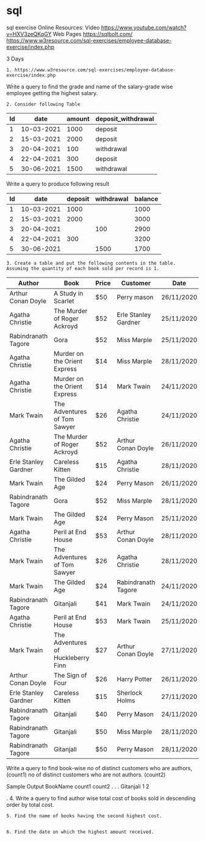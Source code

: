 # sql
sql exercise
Online Resources:
Video
https://www.youtube.com/watch?v=HXV3zeQKqGY
Web Pages
https://sqlbolt.com/
https://www.w3resource.com/sql-exercises/employee-database-exercise/index.php

3 Days
    
    1. https://www.w3resource.com/sql-exercises/employee-database-exercise/index.php
Write a query to find the grade and name of the salary-grade wise employee getting the highest salary.
    
    2. Consider following Table
|Id|date|amount|deposit_withdrawal|
|-----|----|----|---|
|1|10-03-2021|1000|deposit|
|2|15-03-2021|2000|deposit|
|3|20-04-2021|100|withdrawal|
|4|22-04-2021|300|deposit|
|5|30-06-2021|1500|withdrawal|

Write a query to produce following result

|Id|date|deposit|withdrawal|balance|
|-----|------|------|-----|------|
|1|10-03-2021|1000||1000|
|2|15-03-2021|2000||3000|
|3|20-04-2021||100|2900|
|4|22-04-2021|300||3200|
|5|30-06-2021||1500|1700|




    3. Create a table and put the following contents in the table. Assuming the quantity of each book sold per record is 1.

|Author|Book|Price|Customer|Date|
|------|----|-----|--------|----|
|Arthur Conan Doyle|A Study in Scarlet|$50|Perry mason|26/11/2020|
|Agatha Christie|The Murder of Roger Ackroyd|$52|Erle Stanley Gardner|25/11/2020|
|Rabindranath Tagore|Gora|$52|Miss Marple|25/11/2020|
|Agatha Christie|Murder on the Orient Express|$14|Miss Marple|28/11/2020|
|Agatha Christie|Murder on the Orient Express|$14|Mark Twain|24/11/2020|
|Mark Twain|The Adventures of Tom Sawyer|$26|Agatha Christie|24/11/2020|
|Agatha Christie|The Murder of Roger Ackroyd|$52|Arthur Conan Doyle|26/11/2020
|Erle Stanley Gardner|Careless Kitten|$15|Agatha Christie|28/11/2020|
|Mark Twain|The Gilded Age|$24|Perry Mason|26/11/2020|
|Rabindranath Tagore|Gora|$52|Miss Marple|28/11/2020|
|Mark Twain|The Gilded Age|$24|Perry Mason|25/11/2020|
|Agatha Christie|Peril at End House|$53|Arthur Conan Doyle|28/11/2020|
|Mark Twain|The Adventures of Tom Sawyer|$26|Agatha Christie|28/11/2020|
|Mark Twain|The Gilded Age|$24|Rabindranath Tagore|24/11/2020|
|Rabindranath Tagore|Gitanjali|$41|Mark Twain|24/11/2020|
|Agatha Christie|Peril at End House|$53|Mark Twain|25/11/2020|
|Mark Twain|The Adventures of Huckleberry Finn|$27|Arthur Conan Doyle|27/11/2020|
|Arthur Conan Doyle|The Sign of Four|$26|Harry Potter|26/11/2020|
|Erle Stanley Gardner|Careless Kitten|$15|Sherlock Holms|27/11/2020|
|Rabindranath Tagore|Gitanjali|$40|Perry Mason|24/11/2020|
|Rabindranath Tagore|Gitanjali|$50|Miss Marple|28/11/2020|
|Rabindranath Tagore|Gitanjali|$50|Perry Mason|28/11/2020|


Write a query to find book-wise 
no of distinct customers who are authors, (count1)
no of distinct customers who are not authors. (count2)

Sample Output
BookName	count1		count2
.
.
.
Gitanjali	1 		 2

.
    4. Write a query to find author wise total cost of books sold in descending order by total cost.
       
       
    5. Find the name of books having the second highest cost.
        

    6. Find the date on which the highest amount received.

